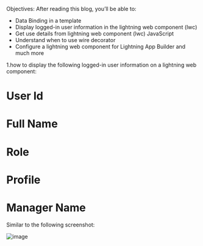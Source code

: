 Objectives:
After reading this blog, you’ll be able to:

* Data Binding in a template
* Display logged-in user information in the lightning web component (lwc)
* Get use details from lightning web component (lwc) JavaScript
* Understand when to use wire decorator
* Configure a lightning web component for Lightning App Builder
and much more

1.how to display the following logged-in user information on a lightning web component:

# User Id
# Full Name
# Role
# Profile
# Manager Name
Similar to the following screenshot: 

![image](https://github.com/logesgithub/UseridLWC/assets/113974467/ebfe03b9-9213-4665-a8a5-38ef6eb7b76b)

